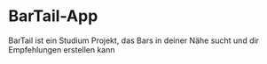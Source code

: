 # BarTail-App
BarTail ist ein Studium Projekt, das Bars in deiner Nähe sucht und dir Empfehlungen erstellen kann
